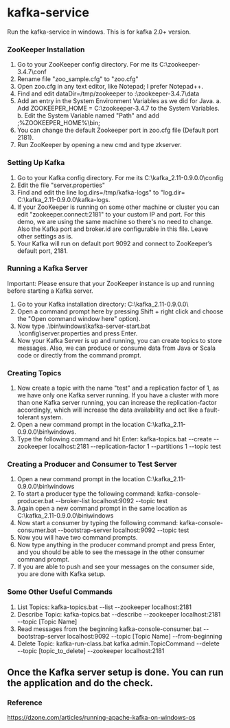 # kafka-service
Run the kafka-service in windows. This is for kafka 2.0+ version.

### ZooKeeper Installation
1. Go to your ZooKeeper config directory. For me its C:\zookeeper-3.4.7\conf
2. Rename file "zoo_sample.cfg" to "zoo.cfg"
3. Open zoo.cfg in any text editor, like Notepad; I prefer Notepad++.
4. Find and edit dataDir=/tmp/zookeeper to :\zookeeper-3.4.7\data 
5. Add an entry in the System Environment Variables as we did for Java.
    a. Add ZOOKEEPER_HOME = C:\zookeeper-3.4.7 to the System Variables.
    b. Edit the System Variable named "Path" and add ;%ZOOKEEPER_HOME%\bin;
6. You can change the default Zookeeper port in zoo.cfg file (Default port 2181).
7. Run ZooKeeper by opening a new cmd and type zkserver.

### Setting Up Kafka
1. Go to your Kafka config directory. For me its C:\kafka_2.11-0.9.0.0\config
2. Edit the file "server.properties"
3. Find and edit the line log.dirs=/tmp/kafka-logs" to "log.dir= C:\kafka_2.11-0.9.0.0\kafka-logs.
4. If your ZooKeeper is running on some other machine or cluster you can edit "zookeeper.connect:2181" to your custom IP and port. For this demo, we are using the same machine so there's no need to change. Also the Kafka port and broker.id are configurable in this file. Leave other settings as is.
5. Your Kafka will run on default port 9092 and connect to ZooKeeper’s default port, 2181.

### Running a Kafka Server
Important: Please ensure that your ZooKeeper instance is up and running before starting a Kafka server.

1. Go to your Kafka installation directory: C:\kafka_2.11-0.9.0.0\
2. Open a command prompt here by pressing Shift + right click and choose the "Open command window here" option).
3. Now type .\bin\windows\kafka-server-start.bat .\config\server.properties and press Enter.
4. Now your Kafka Server is up and running, you can create topics to store messages. Also, we can produce or consume data from Java or Scala code or directly from the command prompt.

### Creating Topics
1. Now create a topic with the name "test" and a replication factor of 1, as we have only one Kafka server running. If you have a cluster with more than one Kafka server running, you can increase the replication-factor accordingly, which will increase the data availability and act like a fault-tolerant system.
2. Open a new command prompt in the location C:\kafka_2.11-0.9.0.0\bin\windows.
3. Type the following command and hit Enter:
    kafka-topics.bat --create --zookeeper localhost:2181 --replication-factor 1 --partitions 1 --topic test

### Creating a Producer and Consumer to Test Server
1. Open a new command prompt in the location C:\kafka_2.11-0.9.0.0\bin\windows
2. To start a producer type the following command:
    kafka-console-producer.bat --broker-list localhost:9092 --topic test
3. Again open a new command prompt in the same location as C:\kafka_2.11-0.9.0.0\bin\windows
4. Now start a consumer by typing the following command:
    kafka-console-consumer.bat --bootstrap-server localhost:9092 --topic test
5. Now you will have two command prompts.
6. Now type anything in the producer command prompt and press Enter, and you should be able to see the message in the other consumer command prompt.
7. If you are able to push and see your messages on the consumer side, you are done with Kafka setup.

### Some Other Useful Commands
1. List Topics: kafka-topics.bat --list --zookeeper localhost:2181
2. Describe Topic:
    kafka-topics.bat --describe --zookeeper localhost:2181 --topic [Topic Name]
3. Read messages from the beginning
    kafka-console-consumer.bat --bootstrap-server localhost:9092 --topic [Topic Name] --from-beginning
4. Delete Topic:
    kafka-run-class.bat kafka.admin.TopicCommand --delete --topic [topic_to_delete] --zookeeper localhost:2181

## Once the Kafka server setup is done. You can run the application and do the check.

### Reference
https://dzone.com/articles/running-apache-kafka-on-windows-os




